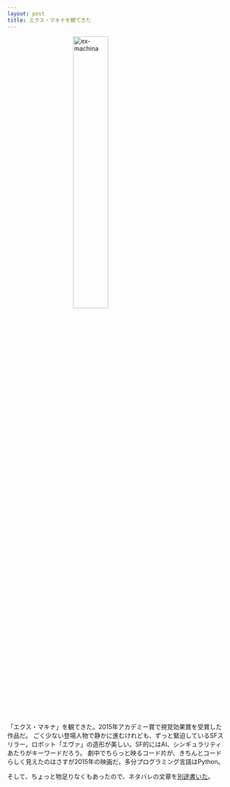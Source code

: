 ```yaml
---
layout: post
title: エクス・マキナを観てきた
---
```


<img src="/movabletype/images/ex-machina.jpg" alt="ex-machina" style="width: 40%; margin: 1em auto; display: block;" />

「エクス・マキナ」を観てきた。2015年アカデミー賞で視覚効果賞を受賞した作品だ。
ごく少ない登場人物で静かに進むけれども、ずっと緊迫しているSFスリラー。ロボット「エヴァ」の造形が美しい。SF的にはAI、シンギュラリティあたりがキーワードだろう。
劇中でちらっと映るコード片が、きちんとコードらしく見えたのはさすが2015年の映画だ。多分プログラミング言語はPython。

そして、ちょっと物足りなくもあったので、ネタバレの文章を[別途書いた](/movabletype/hidden_pages/ex_machina.html)。
